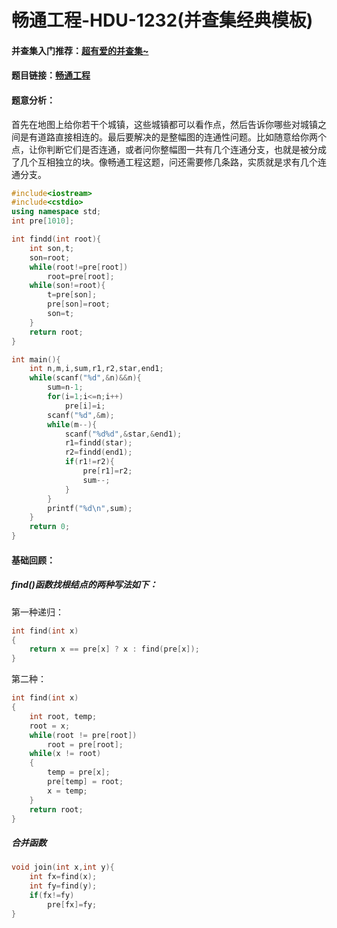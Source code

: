 # 畅通工程-HDU-1232(并查集经典模板)


#### 并查集入门推荐：[超有爱的并查集~](https://blog.csdn.net/niushuai666/article/details/6662911)
#### 题目链接：[畅通工程](http://acm.hdu.edu.cn/showproblem.php?pid=1232)
#### 题意分析：
首先在地图上给你若干个城镇，这些城镇都可以看作点，然后告诉你哪些对城镇之间是有道路直接相连的。最后要解决的是整幅图的连通性问题。比如随意给你两个点，让你判断它们是否连通，或者问你整幅图一共有几个连通分支，也就是被分成了几个互相独立的块。像畅通工程这题，问还需要修几条路，实质就是求有几个连通分支。

<!--more-->

```cpp
#include<iostream>
#include<cstdio>
using namespace std;
int pre[1010];

int findd(int root){
    int son,t;
    son=root;
    while(root!=pre[root])
        root=pre[root];
    while(son!=root){
        t=pre[son];
        pre[son]=root;
        son=t;
    }
    return root;
}

int main(){
    int n,m,i,sum,r1,r2,star,end1;
    while(scanf("%d",&n)&&n){
        sum=n-1;
        for(i=1;i<=n;i++)
            pre[i]=i;
        scanf("%d",&m);
        while(m--){
            scanf("%d%d",&star,&end1);
            r1=findd(star);
            r2=findd(end1);
            if(r1!=r2){
                pre[r1]=r2;
                sum--;
            }
        }
        printf("%d\n",sum);
    }
	return 0;
}

```


#### 基础回顾：

##### find()函数找根结点的两种写法如下：

第一种递归：
```C
int find(int x)
{
    return x == pre[x] ? x : find(pre[x]);
}
```

第二种：
```c
int find(int x)
{
    int root, temp;
    root = x;
    while(root != pre[root])
        root = pre[root];
    while(x != root)
    {
        temp = pre[x];
        pre[temp] = root;
        x = temp;
    }
    return root;
}
```

##### 合并函数
```c
void join(int x,int y){
    int fx=find(x);
    int fy=find(y);
    if(fx!=fy)
        pre[fx]=fy;
}
```

